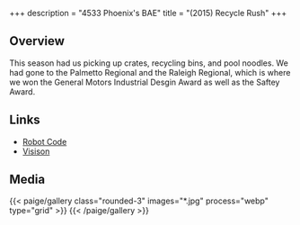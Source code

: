+++
description = "4533 Phoenix's BAE"
title = "(2015) Recycle Rush"
+++

## Overview

This season had us picking up crates, recycling bins, and pool noodles. We had
gone to the Palmetto Regional and the Raleigh Regional, which is where we won
the General Motors Industrial Desgin Award as well as the Saftey Award.

## Links

- [Robot Code](//github.com/4533-phoenix/recycle-rush-robot)
- [Visison](//github.com/4533-phoenix/recycle-rush-robot-vision)

## Media

{{< paige/gallery class="rounded-3" images="*.jpg" process="webp" type="grid"  >}}
{{< /paige/gallery >}}
